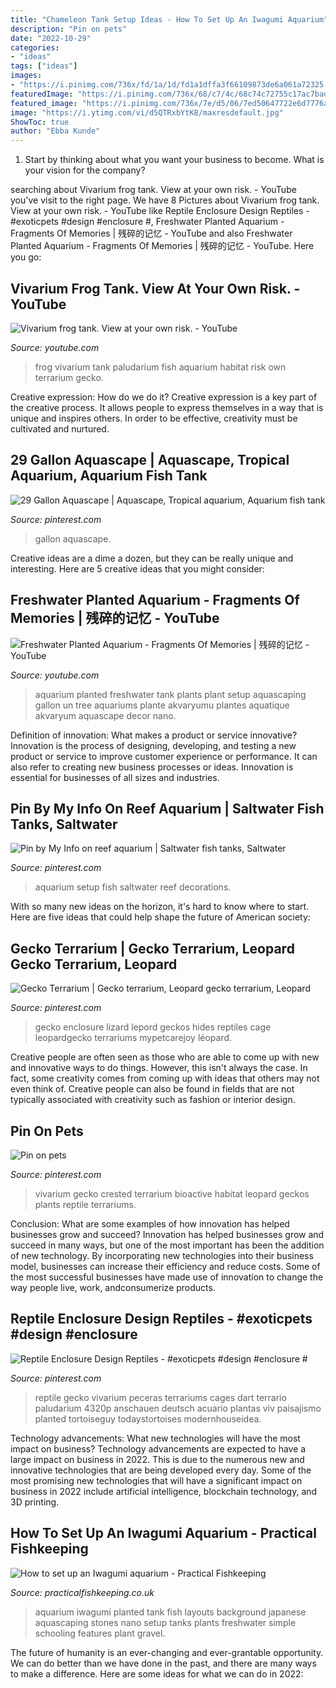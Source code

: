 ```yaml
---
title: "Chameleon Tank Setup Ideas - How To Set Up An Iwagumi Aquarium"
description: "Pin on pets"
date: "2022-10-29"
categories:
- "ideas"
tags: ["ideas"]
images:
- "https://i.pinimg.com/736x/fd/1a/1d/fd1a1dffa3f66109873de6a061a72325.jpg"
featuredImage: "https://i.pinimg.com/736x/68/c7/4c/68c74c72755c17ac7bad6493c882bea4.jpg"
featured_image: "https://i.pinimg.com/736x/7e/d5/06/7ed50647722e6d7776a636ea7e686fa6.jpg"
image: "https://i.ytimg.com/vi/d5QTRxbYtK8/maxresdefault.jpg"
ShowToc: true
author: "Ebba Kunde"
---
```



1) Start by thinking about what you want your business to become. What is your vision for the company?

	

		
searching about Vivarium frog tank. View at your own risk. - YouTube you've visit to the right page. We have 8 Pictures about Vivarium frog tank. View at your own risk. - YouTube like Reptile Enclosure Design Reptiles - #exoticpets #design #enclosure #, Freshwater Planted Aquarium - Fragments Of Memories | 残碎的记忆 - YouTube and also Freshwater Planted Aquarium - Fragments Of Memories | 残碎的记忆 - YouTube. Here you go:
		
    
## Vivarium Frog Tank. View At Your Own Risk. - YouTube

<img loading=lazy src="https://i.ytimg.com/vi/d5QTRxbYtK8/maxresdefault.jpg" onerror="this.onerror=null;this.src='https://tse3.mm.bing.net/th?id=OIP.1zKEL2hJXL9EL-E7yWoVygHaEK&amp;pid=15.1';" alt="Vivarium frog tank. View at your own risk. - YouTube">

_Source: youtube.com_

>frog vivarium tank paludarium fish aquarium habitat risk own terrarium gecko. 

	

Creative expression: How do we do it?
Creative expression is a key part of the creative process. It allows people to express themselves in a way that is unique and inspires others. In order to be effective, creativity must be cultivated and nurtured.

    
## 29 Gallon Aquascape | Aquascape, Tropical Aquarium, Aquarium Fish Tank

<img loading=lazy src="https://i.pinimg.com/736x/54/d6/6d/54d66de5cca3229dabe8f6d49f22d753.jpg" onerror="this.onerror=null;this.src='https://tse3.mm.bing.net/th?id=OIP.UUw0Q-3uFYpNAZvZeGffEAHaFj&amp;pid=15.1';" alt="29 Gallon Aquascape | Aquascape, Tropical aquarium, Aquarium fish tank">

_Source: pinterest.com_

>gallon aquascape. 

	

Creative ideas are a dime a dozen, but they can be really unique and interesting. Here are 5 creative ideas that you might consider: 

    
## Freshwater Planted Aquarium - Fragments Of Memories | 残碎的记忆 - YouTube

<img loading=lazy src="http://i.ytimg.com/vi/lwODyFMsxN8/maxresdefault.jpg" onerror="this.onerror=null;this.src='https://tse4.mm.bing.net/th?id=OIP.-ND6Q85OqHt5Uo_h62Y3xwHaEK&amp;pid=15.1';" alt="Freshwater Planted Aquarium - Fragments Of Memories | 残碎的记忆 - YouTube">

_Source: youtube.com_

>aquarium planted freshwater tank plants plant setup aquascaping gallon un tree aquariums plante akvaryumu plantes aquatique akvaryum aquascape decor nano. 

	

Definition of innovation: What makes a product or service innovative?
Innovation is the process of designing, developing, and testing a new product or service to improve customer experience or performance. It can also refer to creating new business processes or ideas. Innovation is essential for businesses of all sizes and industries.

    
## Pin By My Info On Reef Aquarium | Saltwater Fish Tanks, Saltwater

<img loading=lazy src="https://i.pinimg.com/736x/fd/1a/1d/fd1a1dffa3f66109873de6a061a72325.jpg" onerror="this.onerror=null;this.src='https://tse2.mm.bing.net/th?id=OIP.UXJPKlSTw2UjhpJ0jplQdgHaJ3&amp;pid=15.1';" alt="Pin by My Info on reef aquarium | Saltwater fish tanks, Saltwater">

_Source: pinterest.com_

>aquarium setup fish saltwater reef decorations. 

	

With so many new ideas on the horizon, it's hard to know where to start. Here are five ideas that could help shape the future of American society: 

    
## Gecko Terrarium | Gecko Terrarium, Leopard Gecko Terrarium, Leopard

<img loading=lazy src="https://i.pinimg.com/736x/68/c7/4c/68c74c72755c17ac7bad6493c882bea4.jpg" onerror="this.onerror=null;this.src='https://tse3.mm.bing.net/th?id=OIP.6R_yKsMiL1goY4mdamxrDwHaGJ&amp;pid=15.1';" alt="Gecko Terrarium | Gecko terrarium, Leopard gecko terrarium, Leopard">

_Source: pinterest.com_

>gecko enclosure lizard lepord geckos hides reptiles cage leopardgecko terrariums mypetcarejoy léopard. 

	

Creative people are often seen as those who are able to come up with new and innovative ways to do things. However, this isn't always the case. In fact, some creativity comes from coming up with ideas that others may not even think of. Creative people can also be found in fields that are not typically associated with creativity such as fashion or interior design.

    
## Pin On Pets

<img loading=lazy src="https://i.pinimg.com/736x/7e/d5/06/7ed50647722e6d7776a636ea7e686fa6.jpg" onerror="this.onerror=null;this.src='https://tse2.mm.bing.net/th?id=OIP.LjI_LVOaZfps479jYsoPgAHaNK&amp;pid=15.1';" alt="Pin on pets">

_Source: pinterest.com_

>vivarium gecko crested terrarium bioactive habitat leopard geckos plants reptile terrariums. 

	

Conclusion: What are some examples of how innovation has helped businesses grow and succeed?
Innovation has helped businesses grow and succeed in many ways, but one of the most important has been the addition of new technology. By incorporating new technologies into their business model, businesses can increase their efficiency and reduce costs. Some of the most successful businesses have made use of innovation to change the way people live, work, andconsumerize products.

    
## Reptile Enclosure Design Reptiles - #exoticpets #design #enclosure #

<img loading=lazy src="https://i.pinimg.com/736x/c0/55/07/c055073a3c31d114077ebe10d4fd7350.jpg" onerror="this.onerror=null;this.src='https://tse4.mm.bing.net/th?id=OIP.8B_egFhG7Qx-ptfBK6xl4wHaJ4&amp;pid=15.1';" alt="Reptile Enclosure Design Reptiles - #exoticpets #design #enclosure #">

_Source: pinterest.com_

>reptile gecko vivarium peceras terrariums cages dart terrario paludarium 4320p anschauen deutsch acuario plantas viv paisajismo planted tortoiseguy todaystortoises modernhouseidea. 

	

Technology advancements: What new technologies will have the most impact on business?
Technology advancements are expected to have a large impact on business in 2022. This is due to the numerous new and innovative technologies that are being developed every day. Some of the most promising new technologies that will have a significant impact on business in 2022 include artificial intelligence, blockchain technology, and 3D printing.

    
## How To Set Up An Iwagumi Aquarium - Practical Fishkeeping

<img loading=lazy src="http://azure.wgp-cdn.co.uk/app-practicalfishkeeping/features/4c62a012ad941.jpg?&amp;width=1200&amp;height=630&amp;mode=crop" onerror="this.onerror=null;this.src='https://tse3.mm.bing.net/th?id=OIP.1rAUexiVOoOzzt2vJrqXLQHaEs&amp;pid=15.1';" alt="How to set up an Iwagumi aquarium - Practical Fishkeeping">

_Source: practicalfishkeeping.co.uk_

>aquarium iwagumi planted tank fish layouts background japanese aquascaping stones nano setup tanks plants freshwater simple schooling features plant gravel. 

	

The future of humanity is an ever-changing and ever-grantable opportunity. We can do better than we have done in the past, and there are many ways to make a difference. Here are some ideas for what we can do in 2022: 

